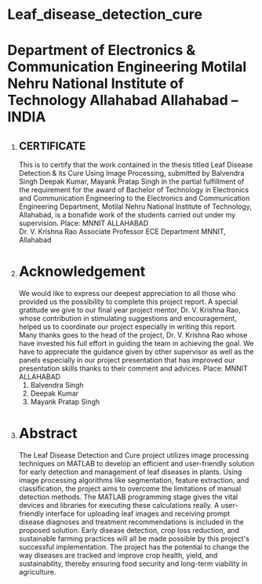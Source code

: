 # Leaf_disease_detection_cure
<h1>Department of Electronics & Communication 
Engineering
Motilal Nehru National Institute of Technology Allahabad
Allahabad – INDIA</h1>
<ol>
 <li><h2>CERTIFICATE</h2>
This is to certify that the work contained in the thesis titled Leaf Disease Detection
& its Cure Using Image Processing, submitted by Balvendra Singh
Deepak Kumar, Mayank Pratap Singh in the partial 
fulfillment of the requirement for the award of Bachelor of Technology in 
Electronics and Communication Engineering to the Electronics and 
Communication Engineering Department, Motilal Nehru National Institute of 
Technology, Allahabad, is a bonafide work of the students carried out under my 
supervision.
Place: MNNIT ALLAHABAD
<br>
Dr. V. Krishna Rao
Associate Professor
ECE Department
MNNIT, Allahabad
 </li>

<li><h1>Acknowledgement</h1>
We would like to express our deepest appreciation to all those who provided us the 
possibility to complete this project report. A special gratitude we give to our final 
year project mentor, Dr. V. Krishna Rao, whose contribution in stimulating 
suggestions and encouragement, helped us to coordinate our project especially in 
writing this report.
Many thanks goes to the head of the project, Dr. V. Krishna Rao whose have 
invested his full effort in guiding the team in achieving the goal. We have to 
appreciate the guidance given by other supervisor as well as the panels especially 
in our project presentation that has improved our presentation skills thanks to their 
comment and advices.
Place: MNNIT ALLAHABAD
<ol>
 <li>Balvendra Singh</li>
 <li>Deepak Kumar</li>
 <li>Mayank Pratap Singh</li>
</ol>
 </li>



<li><h1>Abstract</h1>
The Leaf Disease Detection and Cure project utilizes image processing techniques 
on MATLAB to develop an efficient and user-friendly solution for early detection 
and management of leaf diseases in plants. Using image processing algorithms like 
segmentation, feature extraction, and classification, the project aims to overcome 
the limitations of manual detection methods. 
The MATLAB programming stage gives the vital devices and libraries for 
executing these calculations really. A user-friendly interface for uploading leaf 
images and receiving prompt disease diagnoses and treatment recommendations is 
included in the proposed solution. 
Early disease detection, crop loss reduction, and sustainable farming practices will 
all be made possible by this project's successful implementation. The project has 
the potential to change the way diseases are tracked and improve crop health, yield, 
and sustainability, thereby ensuring food security and long-term viability in 
 agriculture.</li>
 </ol>
